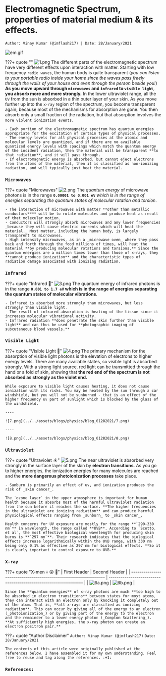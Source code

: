 <!-- ---
hide:
  - navigation # Hide navigation
  - toc        # Hide table of contents
--- -->

# Electromagnetic Spectrum, properties of material medium & its effects.
`Author: Vinay Kumar (@imflash217) | Date: 28/January/2021`

<!-- ######################################################################################################### -->


![em.gif](../../assets/blogs/physics/blog_01282021/em.gif)

???+ quote ""
    ![1.png](../../assets/blogs/physics/blog_01282021/1.png)
    The different parts of the electromagnetic spectrum have very different effects upon interaction with matter. Starting with low frequency `radio waves`, the human body is quite transparent (_you can listen to your portable radio inside your home since the waves pass freely through the walls of your house and even through the person beside you!_) **As you move upward through `microwaves` and `infrared` to `visible light`, you absorb more and more strongly.** In the lower ultraviolet range, all the `UV` from the sun is absorbed in a thin outer layer of your skin. As you move further up into the `x-ray` region of the spectrum, you become transparent again, because most of the mechanisms for absorption are gone. You then absorb only a small fraction of the radiation, but that absorption involves the `more violent ionization events`.

    - Each portion of the electromagnetic spectrum has quantum energies appropriate for the excitation of certain types of physical processes.
    - The energy levels for all physical processes at the atomic and molecular levels are quantized, and if there are no available quantized energy levels with spacings which match the quantum energy of the incident radiation, then the material will be transparent **to that radiation**, and it will pass through.
    - If electromagnetic energy is absorbed, but cannot eject electrons from the atoms of the material, then it is classified as non-ionizing radiation, and will typically just heat the material.

<!-- ######################################################################################################### -->

### `Microwaves`

???+ quote "Microwaves"
    ![2.png](../../assets/blogs/physics/blog_01282021/2.png)
    The _quantum energy_ of microwave photons is in the range **`0.00001 to 0.001 eV`** _which is in the range of energies separating the quantum states of molecular rotation and torsion_.

    - The interaction of microwaves with matter **other than metallic conductors**** will be to rotate molecules and produce heat as result of that molecular motion.
    - Conductors will strongly absorb microwaves and any lower frequencies _because they will cause electric currents which will heat the material._ Most matter, including the human body, is largely transparent to microwaves.
    - High intensity microwaves, as in a _microwave oven_ where they pass back and forth through the food millions of times, will heat the material **by producing molecular rotations and torsions.** Since the quantum energies are a million times lower than those of x-rays, they **cannot produce ionization** and the characteristic types of radiation damage associated with ionizing radiation.

<!-- ######################################################################################################### -->

### `Infrared`

???+ quote "Infrared :red_circle:"
    ![3.png](../../assets/blogs/physics/blog_01282021/3.png)
    The quantum energy of infrared photons is in the range **`0.001 to 1.7 eV` which is in the range of energies separating the quantum states of molecular vibrations.**

    - Infrared is absorbed more strongly than microwaves, but less strongly than visible light.
    - The result of infrared absorption is heating of the tissue since it increases molecular vibrational activity.
    - Infrared radiation **does penetrate the skin further than visible light** and can thus be used for **photographic imaging of subcutaneous blood vessels.**

<!-- ######################################################################################################### -->

### `Visible Light`

???+ quote "Visible Light :rainbow:"
    ![4.png](../../assets/blogs/physics/blog_01282021/4.png)
    The primary mechanism for the absorption of visible light photons is the elevation of electrons to higher energy levels. There are many available states, so visible light is absorbed strongly. With a strong light source, red light can be transmitted through the hand or a fold of skin, showing that **the red end of the spectrum is not absorbed as strongly as the violet end.**

    While exposure to visible light causes heating, it does not cause ionization with its risks. You may be heated by the sun through a car windshield, but you will not be sunburned - that is an effect of the higher frequency uv part of sunlight which is blocked by the glass of the windshield.

    ----

    ![7.png](../../assets/blogs/physics/blog_01282021/7.png)

    ----

    ![8.png](../../assets/blogs/physics/blog_01282021/8.png)

<!-- ######################################################################################################### -->

### `Ultraviolet`

???+ quote "Ultraviolet :sunny:"
    ![5.png](../../assets/blogs/physics/blog_01282021/5.png)
    The near ultraviolet is absorbed very strongly in the surface layer of the skin by **electron transitions**. As you go to higher energies, the ionization energies for many molecules are reached and the **more dangerous photoionization processes** take place.

    - Sunburn is primarily an effect of uv, and ionization produces the risk of _skin cancer_.

    The `ozone layer` in the upper atmosphere is important for human health because it absorbs most of the harmful ultraviolet radiation from the sun before it reaches the surface. **The higher frequencies in the ultraviolet are ionizing radiation** and can produce harmful physiological effects ranging from _sunburn_ to _skin cancer_.

    Health concerns for UV exposure are mostly for the range **`290-330 nm`** in wavelength, the range called **UVB**. According to `Scotto, et al`, the most effective biological wavelength for producing skin burns is **`297 nm`**. Their research indicates that the biological effects increase logarithmically within the UVB range, with 330 nm being only 0.1% as effective as 297 nm for biological effects. **So it is clearly important to control exposure to UVB.**

<!-- ######################################################################################################### -->

### `X-ray`

???+ quote "X-men :skull: :stuck_out_tongue_winking_eye: :no_good:"
    | First Header                                                      | Second Header                                                     |
    | ----------------------------------------------------------------- | ----------------------------------------------------------------- |
    | ![6a.png](../../assets/blogs/physics/blog_01282021/6a.png "img1") | ![6b.png](../../assets/blogs/physics/blog_01282021/6b.png "img1") |

    Since the **quantum energies** of x-ray photons are much **too high to be absorbed in electron transitions** between states for most atoms, they can interact with an electron only by knocking it completely out of the atom. That is, **all x-rays are classified as ionizing radiation**. This can occur by giving all of the energy to an electron (_photoionization_) or by giving part of the energy to the electron and the remainder to a lower energy photon (_Compton Scattering_). **At sufficiently high energies, the x-ray photon can create an electron positron pair.**

<!-- ######################################################################################################### -->

???+ quote "Author Disclaimer"
    `Author: Vinay Kumar (@imflash217)`
    `Date: 28/January/2021`

    The contents of this article were originally published at the references below. I have assembled it for my own understanding. Feel free to reuse and tag along the references. :+1:

### `References:`
[^1]: http://hyperphysics.phy-astr.gsu.edu/hbase/mod3.html
[^2]: http://hyperphysics.phy-astr.gsu.edu/hbase/mod2.html
[^3]: https://physics.stackexchange.com/questions/300551/how-can-wifi-penetrate-through-walls-when-visible-light-cant
[^4]: https://physics.stackexchange.com/questions/1836/why-is-air-invisible
[^5]: https://physics.stackexchange.com/questions/7437/why-is-glass-transparent

<!-- ######################################################################################################### -->
